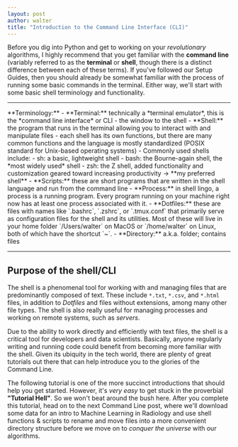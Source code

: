 ```yaml
---
layout: post
author: walter
title: "Introduction to the Command Line Interface (CLI)"
---
```

Before you dig into Python and get to working on your *revolutionary* algorithms, I
highly recommend that you get familiar with the **command line** (variably referred
to as the **terminal** or **shell**, though there is a distinct difference between
each of these terms). If you've followed our Setup Guides, then you should already be
somewhat familiar with the process of running some basic commands in the
terminal. Either way, we'll start with some basic shell terminology and functionality.

<hr>
**Terminology:**
- **Terminal:** technically a *terminal emulator*, this is the *command line interface*
or CLI - the window to the shell
- **Shell:** the program that runs in the terminal allowing you to interact with
and manipulate files
    - each shell has its own functions, but there are many common functions and
    the language is mostly standardized (POSIX standard for Unix-based operating systems)
    - Commonly used shells include:
        - sh: a basic, lightweight shell
        - bash: the Bourne-again shell, the *most widely used* shell
        - zsh: the Z shell, added functionality and customization geared toward
        increasing productivity -> **my preferred shell**
- **Scripts:** these are short programs that are written in the shell language
and run from the command line
- **Process:** in shell lingo, a process is a running program. Every program
running on your machine right now has at least one process associated with it.
- **Dotfiles:** these are files with names like `.bashrc`, `.zshrc`, or
`.tmux.conf` that primarily serve as configuration files for the shell and its
utilities. Most of these will live in your home folder `/Users/walter` on MacOS
or `/home/walter` on Linux, both of which have the shortcut `~`.
- **Directory:** a.k.a. folder; contains files
<hr>

## Purpose of the shell/CLI

The shell is a phenomenal tool for working with and managing files that are
predominantly composed of text. These include `*.txt`, `*.csv`, and `*.html`
files, in addition to *Dotfiles* and files without extensions, among many other
file types. The shell is also really useful for managing processes and working
on remote systems, such as *servers*.

Due to the ability to work directly and efficiently with text files, the shell
is a critical tool for developers and data scientists. Basically, anyone regularly
writing and running code could benefit from becoming more familiar with the shell.
Given its ubiquity in the tech world, there are plenty of great tutorials out there
that can help introduce you to the glories of the Command Line.

The following tutorial is one of the more succinct introductions that should
help you get started. However, it's *very easy* to get stuck in the proverbial
**"Tutorial Hell"**. So we won't beat around the bush here. After you complete
this tutorial, head on to the next Command Line post, where we'll download some
data for an intro to Machine Learning in Radiology and use shell functions &
scripts to rename and move files into a more convenient directory structure
before we move on to *conquer the universe* with our algorithms.
